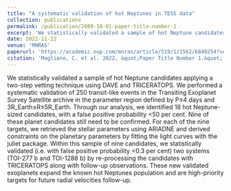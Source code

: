 ```yaml
---
title: "A systematic validation of hot Neptunes in TESS data"
collection: publications
permalink: /publication/2009-10-01-paper-title-number-1
excerpt: 'We statistically validated a sample of hot Neptune candidates applying a two-step vetting technique using DAVE and TRICERATOPS. We performed a systematic validation of 250 transit-like events in the Transiting Exoplanet Survey Satellite archive in the parameter region defined by  P≤4 days  and  3R_Earth≤R≤5R_Earth. Through our analysis, we identified 18 hot Neptune-sized candidates, with a false positive probability <50 per cent. Nine of these planet candidates still need to be confirmed. For each of the nine targets, we retrieved the stellar parameters using ARIADNE and derived constraints on the planetary parameters by fitting the light curves with the juliet package. Within this sample of nine candidates, we statistically validated (i.e. with false positive probability  <0.3 per cent) two systems (TOI-277 b and TOI-1288 b) by re-processing the candidates with TRICERATOPS along with follow-up observations. These new validated exoplanets expand the known hot Neptunes population and are high-priority targets for future radial velocities follow-up.'
date: 2022-11-22
venue: 'MNRAS'
paperurl: 'https://academic.oup.com/mnras/article/519/1/1562/6840254?searchresult=1'
citation: 'Magliano, C. et al. 2022, &quot;Paper Title Number 1.&quot; <i>Journal 1</i>. 1(1).'
---
```

We statistically validated a sample of hot Neptune candidates applying a two-step vetting technique using DAVE and TRICERATOPS. We performed a systematic validation of 250 transit-like events in the Transiting Exoplanet Survey Satellite archive in the parameter region defined by  P≤4 days  and  3R_Earth≤R≤5R_Earth. Through our analysis, we identified 18 hot Neptune-sized candidates, with a false positive probability <50 per cent. Nine of these planet candidates still need to be confirmed. For each of the nine targets, we retrieved the stellar parameters using ARIADNE and derived constraints on the planetary parameters by fitting the light curves with the juliet package. Within this sample of nine candidates, we statistically validated (i.e. with false positive probability  <0.3 per cent) two systems (TOI-277 b and TOI-1288 b) by re-processing the candidates with TRICERATOPS along with follow-up observations. These new validated exoplanets expand the known hot Neptunes population and are high-priority targets for future radial velocities follow-up.

